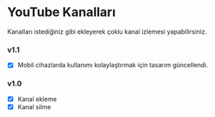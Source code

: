 # YouTube Kanalları
Kanalları istediğiniz gibi ekleyerek çoklu kanal izlemesi yapabilirsiniz.

### v1.1
- [x] Mobil cihazlarda kullanımı kolaylaştırmak için tasarım güncellendi.

### v1.0
- [x] Kanal ekleme
- [x] Kanal silme

